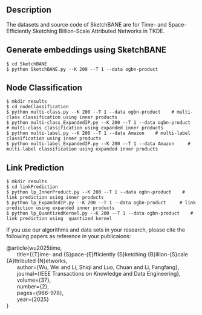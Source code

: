 ## Description
The datasets and source code of SketchBANE are for Time- and Space-Efficiently Sketching Billion-Scale Attributed Networks in TKDE.

## Generate embeddings using SketchBANE
```
$ cd SketchBANE
$ python SketchBANE.py --K 200 --T 1 --data ogbn-product   
```

## Node Classification
```
$ mkdir results
$ cd nodeClassification
$ python multi-class.py --K 200 --T 1 --data ogbn-product    # multi-class classification using inner products
$ python multi-class_ExpandedIP.py --K 200 --T 1 --data ogbn-product     # multi-class classification using expanded inner products
$ python multi-label.py --K 200 --T 1 --data Amazon    # multi-label classification using inner products
$ python multi-label_ExpandedIP.py --K 200 --T 1 --data Amazon     # multi-label classification using expanded inner products
```

## Link Prediction
```
$ mkdir results
$ cd linkPrediction
$ python lp_InnerProduct.py --K 200 --T 1 --data ogbn-product    # link prediction using inner products
$ python lp_ExpandedIP.py --K 200 --T 1 --data ogbn-product     # link prediction using expanded inner products
$ python lp_QuantizedKernel.py --K 200 --T 1 --data ogbn-product    # link prediction using  quantized kernel
```

If you use our algorithms and data sets in your research, please cite the following papers as reference in your publicaions:

@article{wu2025time,  
  &emsp;&emsp;title={{T}ime- and {S}pace-{E}fficiently {S}ketching {B}illion-{S}cale {A}ttributed {N}etworks,  
  &emsp;&emsp;author={Wu, Wei and Li, Shiqi and Luo, Chuan and Li, Fangfang},  
  &emsp;&emsp;journal={IEEE Transactions on Knowledge and Data Engineering},  
  &emsp;&emsp;volume={37},  
  &emsp;&emsp;number={2},  
  &emsp;&emsp;pages={966-978},  
  &emsp;&emsp;year={2025}  
}
